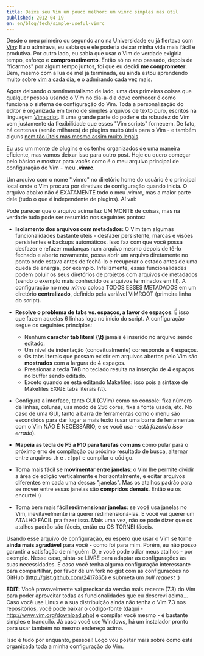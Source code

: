 ```yaml
---
title: Deixe seu Vim um pouco melhor: um vimrc simples mas útil
published: 2012-04-19
en: en/blog/tech/simple-useful-vimrc
---
```


Desde o meu primeiro ou segundo ano na Universidade eu já flertava com [Vim][1]:
Eu o admirava, eu sabia que ele poderia deixar minha vida mais fácil e produtiva.
Por outro lado, eu sabia que usar o Vim de verdade exigiria tempo, esforço e **comprometimento**.
Então só no ano passado, depois de "ficarmos" por algum tempo juntos, foi que eu decidi **me comprometer**.
Bem, mesmo com a lua de mel já terminada, eu ainda estou aprendendo muito sobre [vim a cada dia][2], e o admirando cada vez mais.

Agora deixando o sentimentalismo de lado,
uma das primeiras coisas que qualquer pessoa usando o Vim no dia-a-dia deve conhecer é como funciona o sistema de configuração do Vim.
Toda a personalização do editor é organizada em torno de simples arquivos de texto puro, escritos na linguagem [Vimscript][3].
E uma grande parte do poder e da robustez do Vim vem justamente da flexibilidade que esses "Vim scripts" fornecem.
De fato, há centenas (senão milhares) de plugins muito úteis para o Vim - e
também alguns [nem tão úteis mas mesmo assim muito legais][4].

Eu uso um monte de plugins e os tenho organizados de uma maneira eficiente, mas vamos deixar isso para outro post.
Hoje eu quero começar pelo básico e mostrar para vocês como é o meu arquivo principal de configuração do Vim - meu **.vimrc**.

<!--more-->

Um arquivo com o nome ".vimrc" no diretório home do usuário é o principal local onde o Vim procura por diretivas de configuração quando inicia.
O arquivo abaixo não é EXATAMENTE todo o meu .vimrc, mas a maior parte dele (tudo o que é independente de plugins).
Aí vai:

<script src="https://gist.github.com/2417865.js?file=.vimrc"></script>

Pode parecer que o arquivo acima faz UM MONTE de coisas, mas na verdade tudo pode ser resumido nos seguintes pontos:

  * **Isolamento dos arquivos com metadados**: O Vim tem algumas funcionalidades bastante úteis - desfazer persistente,
    marcas e visões persistentes e backups automáticos.
    Isso faz com que você possa desfazer e refazer mudanças num arquivo mesmo depois de tê-lo fechado e aberto novamente, possa abrir um arquivo diretamente no ponto onde estava antes de fechá-lo e recuperar o estado antes de uma queda de energia, por exemplo.
    Infelizmente, essas funcionalidades podem poluir os seus diretórios de projetos com arquivos de metadados
    (sendo o exemplo mais conhecido os arquivos terminados em til).
    A configuração no meu _.vimrc_ coloca TODOS ESSES METADADOS em um diretório **centralizado**, definido pela variável VIMROOT (primeira linha do script).

  * **Resolve o problema de tabs vs. espaços, a favor de espaços**: É isso que fazem aquelas 6 linhas logo no início do script.
    A configuração segue os seguintes princípios:
      + Nenhum **caracter tab literal (\t)** jamais é inserido no arquivo sendo editado.
      + Um nível de indentação (conceitualmente) corresponde a 4 espaços.
      + Os tabs literais que possam existir em arquivos abertos pelo Vim são **mostrados** com a largura de 4 espaços.
      + Pressionar a tecla TAB no teclado resulta na inserção de 4 espaços no buffer sendo editado.
      + Exceto quando se está editando Makefiles: isso pois a sintaxe de Makefiles EXIGE tabs literais (\t).

  * Configura a interface, tanto GUI (GVim) como no console: fixa número de linhas, colunas, usa modo de 256 cores, fixa a fonte usada, etc.
    No caso de uma GUI, tanto a barra de ferramentas como o menu são escondidos para dar lugar a mais texto
    (usar uma barra de ferramentas com o Vim NÃO É NECESSÁRIO, e se você usa - está _fazendo isso errado_).

  * **Mapeia as tecla de F5 a F10 para tarefas comuns** como pular para o próximo erro de compilação ou próximo resultado de busca,
    alternar entre arquivos `.h` e `.c(pp)` e compilar o código.

  * Torna mais fácil se **movimentar entre janelas**: o Vim lhe permite dividir a área de edição verticalmente e horizontalmente,
    e editar arquivos diferentes em cada uma dessas "janelas".
    Mas os atalhos padrão para se mover entre essas janelas são **compridos demais**. Então eu os encurtei :)

  * Torna bem mais fácil **redimensionar janelas**: se você usa janelas no Vim, inevitavelmente irá querer redimensioná-las.
    E você vai querer um ATALHO FÁCIL pra fazer isso.
    Mais uma vez, não se pode dizer que os atalhos padrão são fáceis, então eu OS TORNEI fáceis.

Usando esse arquivo de configuração, eu espero que usar o Vim se torne **ainda mais agradável** para você - como foi para mim.
Porém, eu não posso garantir a satisfação de ninguém :D, e você pode odiar meus atalhos - por exemplo.
Nesse caso, sinta-se LIVRE para adaptar as configurações às suas necessidades.
E caso você tenha alguma configuração interessante para compartilhar, por favor dê um fork no gist com as configurações no
GitHub (<http://gist.github.com/2417865>) e submeta um _pull request_ :)

**EDIT:** Você provavelmente vai precisar da versão mais recente (7.3) do Vim para poder aproveitar todas as funcionalidades que eu descrevi acima...
Caso você use Linux e a sua distribuição ainda não tenha o Vim 7.3 nos repositórios, você pode baixar o código-fonte
(daqui - <http://www.vim.org/download.php>) e compilar você mesmo - é bastante simples e tranquilo.
Já caso você use Windows, há um instalador pronto para usar também no mesmo endereço acima.

Isso é tudo por enquanto, pessoal!
Logo vou postar mais sobre como está organizada toda a minha configuração do Vim.


[1]: <http://www.vim.org>
[2]: <http://dailyvim.blogspot.com.br/>
[3]: <http://en.wikipedia.org/wiki/Vim_script>
[4]: <http://www.vim.org/scripts/script.php?script_id=1189>
